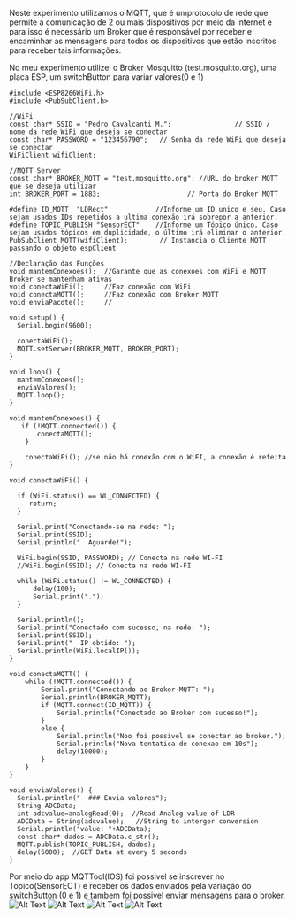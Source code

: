 
Neste experimento utilizamos o MQTT, que é umprotocolo de rede que permite a comunicação de 2 ou mais dispositivos por meio da internet
e para isso é necessário um Broker que é responsável por receber e encaminhar as mensagens para todos os dispositivos que estão inscritos 
para receber tais informações.

No meu experimento utilizei o Broker Mosquitto (test.mosquitto.org), uma placa ESP, um switchButton para variar valores(0 e 1)

```
#include <ESP8266WiFi.h> 
#include <PubSubClient.h>

//WiFi
const char* SSID = "Pedro Cavalcanti M.";                // SSID / nome da rede WiFi que deseja se conectar
const char* PASSWORD = "123456790";   // Senha da rede WiFi que deseja se conectar
WiFiClient wifiClient;                        
 
//MQTT Server
const char* BROKER_MQTT = "test.mosquitto.org"; //URL do broker MQTT que se deseja utilizar
int BROKER_PORT = 1883;                      // Porta do Broker MQTT

#define ID_MQTT  "LDRect"            //Informe um ID unico e seu. Caso sejam usados IDs repetidos a ultima conexão irá sobrepor a anterior. 
#define TOPIC_PUBLISH "SensorECT"    //Informe um Tópico único. Caso sejam usados tópicos em duplicidade, o último irá eliminar o anterior.
PubSubClient MQTT(wifiClient);        // Instancia o Cliente MQTT passando o objeto espClient

//Declaração das Funções
void mantemConexoes();  //Garante que as conexoes com WiFi e MQTT Broker se mantenham ativas
void conectaWiFi();     //Faz conexão com WiFi
void conectaMQTT();     //Faz conexão com Broker MQTT
void enviaPacote();     //

void setup() {
  Serial.begin(9600);

  conectaWiFi();
  MQTT.setServer(BROKER_MQTT, BROKER_PORT);   
}

void loop() {
  mantemConexoes();
  enviaValores();
  MQTT.loop();
}

void mantemConexoes() {
   if (!MQTT.connected()) {
       conectaMQTT(); 
    }
    
    conectaWiFi(); //se não há conexão com o WiFI, a conexão é refeita
}

void conectaWiFi() {

  if (WiFi.status() == WL_CONNECTED) {
     return;
  }
        
  Serial.print("Conectando-se na rede: ");
  Serial.print(SSID);
  Serial.println("  Aguarde!");

  WiFi.begin(SSID, PASSWORD); // Conecta na rede WI-FI  
  //WiFi.begin(SSID); // Conecta na rede WI-FI  
  
  while (WiFi.status() != WL_CONNECTED) {
      delay(100);
      Serial.print(".");
  }
  
  Serial.println();
  Serial.print("Conectado com sucesso, na rede: ");
  Serial.print(SSID);  
  Serial.print("  IP obtido: ");
  Serial.println(WiFi.localIP()); 
}

void conectaMQTT() { 
    while (!MQTT.connected()) {
        Serial.print("Conectando ao Broker MQTT: ");
        Serial.println(BROKER_MQTT);
        if (MQTT.connect(ID_MQTT)) {
            Serial.println("Conectado ao Broker com sucesso!");
        } 
        else {
            Serial.println("Noo foi possivel se conectar ao broker.");
            Serial.println("Nova tentatica de conexao em 10s");
            delay(10000);
        }
    }
}

void enviaValores() {
  Serial.println("  ### Envia valores");
  String ADCData;
  int adcvalue=analogRead(0);  //Read Analog value of LDR
  ADCData = String(adcvalue);   //String to interger conversion
  Serial.println("value: "+ADCData);
  const char* dados = ADCData.c_str();
  MQTT.publish(TOPIC_PUBLISH, dados);
  delay(5000);  //GET Data at every 5 seconds
}
```

Por meio do app MQTTool(IOS) foi possivel se inscrever no Topico(SensorECT) e receber os dados enviados pela variação do switchButton
(0 e 1) e tambem foi possivel enviar mensagens para o broker.
![Alt Text](https://github.com/AquilesBurlamaqui/InternetDasCoisas/blob/master/projeto5/2019.2/Pedro/Subscride.PNG)
![Alt Text](https://github.com/AquilesBurlamaqui/InternetDasCoisas/blob/master/projeto5/2019.2/Pedro/RecebeValoresSB.PNG)
![Alt Text](https://github.com/AquilesBurlamaqui/InternetDasCoisas/blob/master/projeto5/2019.2/Pedro/EnviarMensagem.PNG)
![Alt Text](https://github.com/AquilesBurlamaqui/InternetDasCoisas/blob/master/projeto5/2019.2/Pedro/RecebeValoresSubscribe.PNG)
